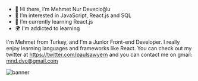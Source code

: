 
- 👋 Hi there, I’m Mehmet Nur Devecioğlu
- 👀 I’m interested in JavaScript, React.js and SQL
- 🌱 I’m currently learning React.js
- 🌍 I'm addicted to learning

I'm Mehmet from Turkey, and I'm a Junior Front-end Developer. I really enjoy learning languages and frameworks like React. You can check out my twitter at https://twitter.com/paulsawyern and you can contact me on gmail: mnd.dvc@gmail.com   

![banner](https://user-images.githubusercontent.com/88188107/149787623-c9b16d31-a22b-4ee0-8bc4-dbad91b003c6.png)


